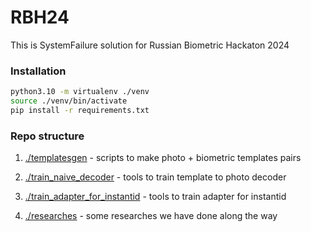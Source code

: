 RBH24
===

This is SystemFailure solution for Russian Biometric Hackaton 2024

### Installation

```bash
python3.10 -m virtualenv ./venv
source ./venv/bin/activate
pip install -r requirements.txt
```

### Repo structure

1. [./templatesgen](./templatesgen) - scripts to make photo + biometric templates pairs

2. [./train_naive_decoder](./train_naive_decoder) - tools to train template to photo decoder

3. [./train_adapter_for_instantid](./train_adapter_for_instantid) - tools to train adapter for instantid

4. [./researches](./researches) - some researches we have done along the way